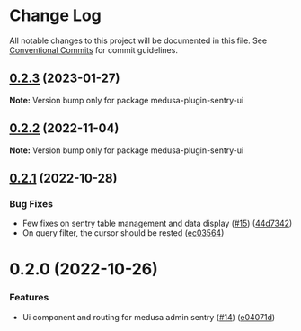# Change Log

All notable changes to this project will be documented in this file.
See [Conventional Commits](https://conventionalcommits.org) for commit guidelines.

## [0.2.3](https://github.com/adrien2p/medusa-plugins/compare/medusa-plugin-sentry-ui@0.2.2...medusa-plugin-sentry-ui@0.2.3) (2023-01-27)

**Note:** Version bump only for package medusa-plugin-sentry-ui





## [0.2.2](https://github.com/adrien2p/medusa-plugins/compare/medusa-plugin-sentry-ui@0.2.1...medusa-plugin-sentry-ui@0.2.2) (2022-11-04)

**Note:** Version bump only for package medusa-plugin-sentry-ui





## [0.2.1](https://github.com/adrien2p/medusa-plugins/compare/medusa-plugin-sentry-ui@0.2.0...medusa-plugin-sentry-ui@0.2.1) (2022-10-28)


### Bug Fixes

* Few fixes on sentry table management and data display ([#15](https://github.com/adrien2p/medusa-plugins/issues/15)) ([44d7342](https://github.com/adrien2p/medusa-plugins/commit/44d734201682d408d28d8da2802c2189ddbb0c28))
* On query filter, the cursor should be rested ([ec03564](https://github.com/adrien2p/medusa-plugins/commit/ec035647106d0dd1175bf621df1e3fff3a451998))





# 0.2.0 (2022-10-26)


### Features

* Ui component and routing for medusa admin sentry ([#14](https://github.com/adrien2p/medusa-plugins/issues/14)) ([e04071d](https://github.com/adrien2p/medusa-plugins/commit/e04071dea0610b4ad66dd41e02e15deb8bc68286))
